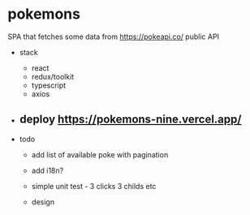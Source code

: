 # pokemons

SPA that fetches some data from https://pokeapi.co/ public API

- stack
  - react
  - redux/toolkit
  - typescript
  - axios

- deploy https://pokemons-nine.vercel.app/
  - 

- todo
  - add list of available poke with pagination

  - add i18n?
  - simple unit test - 3 clicks 3 childs etc
  - design
